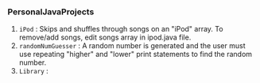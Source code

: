 ### PersonalJavaProjects

1. `iPod` : Skips and shuffles through songs on an "iPod" array. To remove/add songs, edit songs array in ipod.java file.
2. `randomNumGuesser` : A random number is generated and the user must use repeating "higher" and "lower" print statements to find the random number.
3. `Library` :
